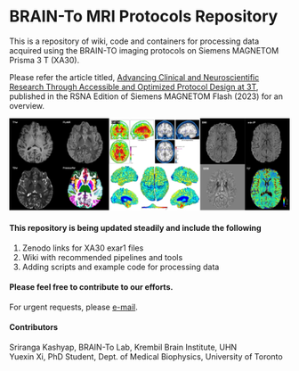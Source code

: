 # BRAIN-To MRI Protocols Repository
This is a repository of wiki, code and containers for processing data acquired using the BRAIN-TO imaging protocols on Siemens MAGNETOM Prisma 3 T (XA30).

Please refer the article titled, [Advancing Clinical and Neuroscientific Research Through Accessible and Optimized Protocol Design at 3T](https://marketing.webassets.siemens-healthineers.com/ed15b22a01ec5497/ef408bcafa80/siemens-healthineers-magnetom-world-Kashyap_Uludag_BRAIN-TO_protocols.pdf), published in the RSNA Edition of Siemens MAGNETOM Flash (2023) for an overview.

![](misc/fig/MAGNETOM_Flash_Figure_2.png)


#### This repository is being updated steadily and include the following 
1. Zenodo links for XA30 exar1 files
2. Wiki with recommended pipelines and tools
4. Adding scripts and example code for processing data

#### Please feel free to contribute to our efforts. 
For urgent requests, please [e-mail](mailto:sriranga.kashyap@uhn.ca).

#### Contributors
Sriranga Kashyap, BRAIN-To Lab, Krembil Brain Institute, UHN<br />
Yuexin Xi, PhD Student, Dept. of Medical Biophysics, University of Toronto
